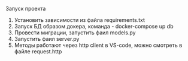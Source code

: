 Запуск проекта

1. Установить зависимости из файла requirements.txt
2. Запуск БД образом докера, команда - docker-compose up db
3. Провести миграции, запустить фаил models.py
4. Запустить фаил server.py
5. Методы работают через http client в VS-code, можно смотреть в файле request.http

